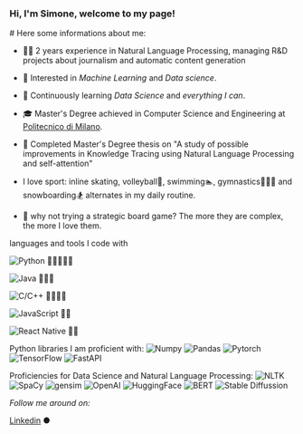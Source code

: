 ### Hi,  I'm Simone, welcome to my page!

#![]()
Here some informations about me:

* 👨‍💻   2 years experience in Natural Language Processing, managing R&D projects about journalism and automatic content generation

* 🤔   Interested in *Machine Learning* and *Data science*.

* 🌱   Continuously learning *Data Science* and *everything I can*.

* 🎓   Master's Degree achieved in Computer Science and Engineering at [Politecnico di Milano](https://www.polimi.it/).

* 📖   Completed Master's Degree thesis on "A study of possible improvements in Knowledge Tracing using Natural Language Processing and self-attention"

*  I love sport: inline skating, volleyball🏐, swimming🏊, gymnastics🤸🏽‍♂️ and snowboarding🏂 alternates in my daily routine.

* 🎲 why not trying a strategic board game? The more they are complex, the more I love them.



languages and tools I code with</h3>
<p>
  	<img alt="Python" src="https://img.shields.io/badge/-Python-2088FF?style=flat-square&logo=python&logoColor=white" />    🌟🌟🌟🌟🌟
</p>
<p>
	<img alt="Java" src="https://img.shields.io/badge/-Java-orange?style=flat-square&logo=java&logoColor=white" />    🌟🌟🌟
</p>
<p>
	<img alt="C/C++" src="https://img.shields.io/badge/-C/C++-blue?style=flat-square&logo=C++&logoColor=white" />   🌟🌟🌟🌟
</p>
<p>
 	<img alt="JavaScript" src="https://img.shields.io/badge/-JavaScript-yellow?style=flat-square&logo=JavaScript&logoColor=white" />    🌟🌟
</p>
<p>
  	<img alt="React Native" src="https://img.shields.io/badge/-ReactNative-45b8d8?style=flat-square&logo=react&logoColor=white" />    🌟🌟
</p>

Python libraries I am proficient with:
<img alt="Numpy" src="https://img.shields.io/badge/-Numpy-blue?style=flat-square&logo=python&logoColor=white" />
<img alt="Pandas" src="https://img.shields.io/badge/-Pandas-orange?style=flat-square&logo=python&logoColor=white" />
<img alt="Pytorch" src="https://img.shields.io/badge/-Pytorch-brown?style=flat-square&logo=python&logoColor=white" />
<img alt="TensorFlow" src="https://img.shields.io/badge/-TensorFlow-yellow?style=flat-square&logo=python&logoColor=white" />
<img alt="FastAPI" src="https://img.shields.io/badge/-FastAPI-green?style=flat-square&logo=python&logoColor=white" />

Proficiencies for Data Science and Natural Language Processing:
<img alt="NLTK" src="https://img.shields.io/badge/-NLTK-2088FF?style=flat-square&logo=python&logoColor=white" />
<img alt="SpaCy" src="https://img.shields.io/badge/-SpaCy-2088FF?style=flat-square&logo=python&logoColor=white" />
<img alt="gensim" src="https://img.shields.io/badge/-gensim-2088FF?style=flat-square&logo=python&logoColor=white" />
<img alt="OpenAI" src="https://img.shields.io/badge/-OpenAI-2088FF?style=flat-square&logo=python&logoColor=white" />
<img alt="HuggingFace" src="https://img.shields.io/badge/-HuggingFace-2088FF?style=flat-square&logo=python&logoColor=white" />
<img alt="BERT" src="https://img.shields.io/badge/-BERT-2088FF?style=flat-square&logo=python&logoColor=white" />
<img alt="Stable Diffussion" src="https://img.shields.io/badge/-Stable Diffussion-2088FF?style=flat-square&logo=python&logoColor=white" />

<i>Follow me around on:</i><br>

  <a target="_blank" href="https://www.linkedin.com/in/simonesartoni/">Linkedin</a> ●






